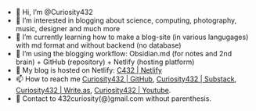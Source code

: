 - 👋 Hi, I’m @Curiosity432
- 👀 I’m interested in blogging about science, computing, photography, music, designer and much more
- 🌱 I’m currently learning how to make a blog-site (in various langugages) with md format and without backend (no database)
- 💞️ I’m using the blogging workflow: Obsidian.md (for notes and 2nd brain) + GitHub (repository) + Netlify (hosting platform)
- 🔖 My blog is hosted on Netlify: [C432 | Netlify](https://c432.netlify.app)
- 📫 How to reach me [Curiosity432 | GitHub](https://github.com/Curiosity432/), [Curiosity432 | Substack](https://curiosity432.substack.com/), [Curiosity432 | Write.as](https://curiosity432.writeas.com/), [Curiosity432 | Youtube](https://www.youtube.com/channel/UCwfBPILhdtGY-JoANIjQg7A).
- 📝 Contact to 432curiosity(@)gmail.com without parenthesis.

<!---
Curiosity432/Curiosity432 is a ✨ special ✨ repository because its `README.md` (this file) appears on your GitHub profile.
You can click the Preview link to take a look at your changes.
--->
